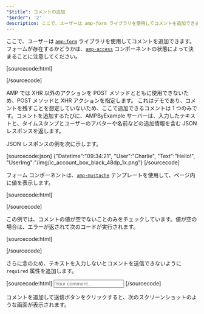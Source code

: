 ```yaml
---
"$title": コメントの追加
"$order": '2'
description: ここで、ユーザーは amp-form ライブラリを使用してコメントを追加できます。フォームが存在するかどうかは、amp-access コンポーネントの状態によって決まることに注意してください ...
---
```


<amp-img src="/static/img/comment.png" alt="Add comment" height="325" width="300"></amp-img>

ここで、ユーザーは [`amp-form`](../../../../documentation/components/reference/amp-form.md) ライブラリを使用してコメントを追加できます。フォームが存在するかどうかは、[`amp-access`](../../../../documentation/components/reference/amp-access.md) コンポーネントの状態によって決まることに注意してください。

[sourcecode:html]
<form amp-access="loggedIn" amp-access-hide method="post" action-xhr="<%host%>/samples_templates/comment_section/submit-comment-xhr" target="_top">
[/sourcecode]

AMP では XHR 以外のアクションを POST メソッドとともに使用できないため、POST メソッドと XHR アクションを指定します。 これはデモであり、コメントを残すことを想定していないため、ここで追加できるコメントは 1 つのみです。コメントを追加するたびに、AMPByExample サーバーは、入力したテキストと、タイムスタンプとユーザーのアバターや名前などの追加情報を含む JSON レスポンスを返します。

JSON レスポンスの例を次に示します。

[sourcecode:json] {"Datetime":"09:34:21", "User":"Charlie", "Text":"Hello!", "UserImg":"/img/ic_account_box_black_48dp_1x.png"} [/sourcecode]

フォーム コンポーネントは、[`amp-mustache`](../../../../documentation/components/reference/amp-mustache.md) テンプレートを使用して、ページ内に値を表示します。

[sourcecode:html]
<div submit-success>
  <template type="amp-mustache">
    <div class="comment-user">
      <amp-img width="44" class="user-avatar" height="44" alt="user" src="{{UserImg}}"></amp-img>
      <div class="card comment">
        <p><span class="user">{% raw %}{{User}}{% endraw %}</span><span class="date">{% raw %}{{Datetime}}{% endraw %}</span></p>
        <p>{% raw %}{{Text}}{% endraw %}</p>
      </div>
    </div>
  </template>
</div>
[/sourcecode]

この例では、コメントの値が空でないことのみをチェックしています。値が空の場合は、エラーが返されて次のコードが実行されます。

[sourcecode:html]
<div submit-error>
  <template type="amp-mustache">
    Error! Looks like something went wrong with your comment, please try to submit it again.
  </template>
</div>
[/sourcecode]

さらに念のため、テキストを入力しないとコメントを送信できないように `required` 属性を追加します。

<amp-img src="/static/img/enforce-comment.png" alt="Enforce comment" height="325" width="300"></amp-img>

[sourcecode:html]
<input type="text" class="data-input" name="text" placeholder="Your comment..." required>
[/sourcecode]

コメントを追加して送信ボタンをクリックすると、次のスクリーンショットのような画面が表示されます。

<amp-img src="/static/img/logout-button.png" alt="Comment added" height="352" width="300"></amp-img>
